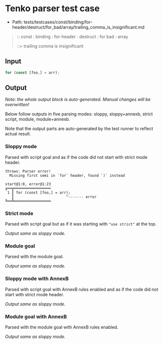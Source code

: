 # Tenko parser test case

- Path: tests/testcases/const/binding/for-header/destruct/for_bad/array/trailing_comma_is_insignificant.md

> :: const : binding : for-header : destruct : for bad : array
>
> ::> trailing comma is insignificant

## Input

`````js
for (const [foo,] = arr);
`````

## Output

_Note: the whole output block is auto-generated. Manual changes will be overwritten!_

Below follow outputs in five parsing modes: sloppy, sloppy+annexb, strict script, module, module+annexb.

Note that the output parts are auto-generated by the test runner to reflect actual result.

### Sloppy mode

Parsed with script goal and as if the code did not start with strict mode header.

`````
throws: Parser error!
  Missing first semi in `for` header, found `)` instead

start@1:0, error@1:23
╔══╦═════════════════
 1 ║ for (const [foo,] = arr);
   ║                        ^------- error
╚══╩═════════════════

`````

### Strict mode

Parsed with script goal but as if it was starting with `"use strict"` at the top.

_Output same as sloppy mode._

### Module goal

Parsed with the module goal.

_Output same as sloppy mode._

### Sloppy mode with AnnexB

Parsed with script goal with AnnexB rules enabled and as if the code did not start with strict mode header.

_Output same as sloppy mode._

### Module goal with AnnexB

Parsed with the module goal with AnnexB rules enabled.

_Output same as sloppy mode._
